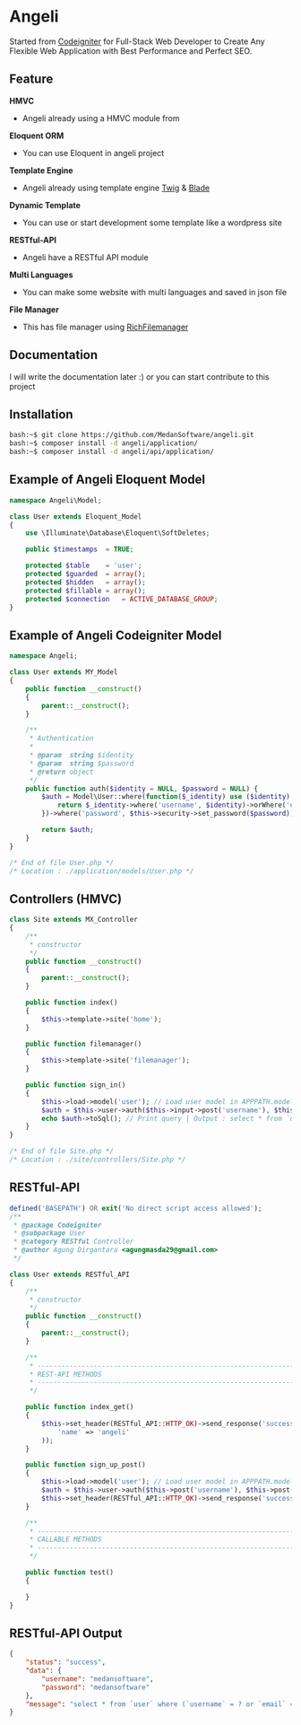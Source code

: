 # Angeli

Started from [Codeigniter](https://codeigniter.com) for Full-Stack Web Developer to Create Any Flexible Web Application with Best Performance and Perfect SEO.

## Feature

**HMVC** 
- Angeli already using a HMVC module from 

**Eloquent ORM**
- You can use Eloquent in angeli project

**Template Engine**
- Angeli already using template engine [Twig](https://twig.symfony.com) & [Blade](https://laravel.com/docs/7.x/blade)

**Dynamic Template**
- You can use or start development some template like a wordpress site

**RESTful-API**
- Angeli have a RESTful API module

**Multi Languages**
- You can make some website with multi languages and saved in json file

**File Manager**
- This has file manager using [RichFilemanager](https://github.com/psolom/RichFilemanager)

## Documentation

I will write the documentation later :) or you can start contribute to this project

## Installation
```bash
bash:~$ git clone https://github.com/MedanSoftware/angeli.git
bash:~$ composer install -d angeli/application/
bash:~$ composer install -d angeli/api/application/
```

## Example of Angeli Eloquent Model

```php
namespace Angeli\Model;

class User extends Eloquent_Model
{
	use \Illuminate\Database\Eloquent\SoftDeletes;

	public $timestamps	= TRUE;

	protected $table	= 'user';
	protected $guarded	= array();
	protected $hidden	= array();
	protected $fillable	= array();
	protected $connection	= ACTIVE_DATABASE_GROUP;
}

```

## Example of Angeli Codeigniter Model

```php
namespace Angeli;

class User extends MY_Model
{
	public function __construct()
	{
		parent::__construct();
	}

	/**
	 * Authentication
	 * 
	 * @param  string $identity
	 * @param  string $password
	 * @return object
	 */
	public function auth($identity = NULL, $password = NULL) {
		$auth = Model\User::where(function($_identity) use ($identity) { 
			return $_identity->where('username', $identity)->orWhere('email', $identity);
		})->where('password', $this->security->set_password($password));

		return $auth;
	}
}

/* End of file User.php */
/* Location : ./application/models/User.php */
```

## Controllers (HMVC)

```php
class Site extends MX_Controller
{
	/**
	 * constructor
	 */
	public function __construct()
	{
		parent::__construct();
	}

	public function index()
	{
		$this->template->site('home');
	}

	public function filemanager()
	{
		$this->template->site('filemanager');
	}

	public function sign_in()
	{
		$this->load->model('user'); // Load user model in APPPATH.models/
		$auth = $this->user->auth($this->input->post('username'), $this->input->post('password')); // Call model method
		echo $auth->toSql(); // Print query | Output : select * from `user` where (`username` = ? or `email` = ?) and `password` = ? and `user`.`deleted_at` is null
	}
}

/* End of file Site.php */
/* Location : ./site/controllers/Site.php */
```

## RESTful-API

```php
defined('BASEPATH') OR exit('No direct script access allowed');
/**
 * @package Codeigniter
 * @subpackage User
 * @category RESTful Controller
 * @author Agung Dirgantara <agungmasda29@gmail.com>
 */

class User extends RESTful_API
{
	/**
	 * constructor
	 */
	public function __construct()
	{
		parent::__construct();
	}

	/**
	 * ----------------------------------------------------------------------------------------------------
	 * REST-API METHODS
	 * ----------------------------------------------------------------------------------------------------
	 */

	public function index_get()
	{
		$this->set_header(RESTful_API::HTTP_OK)->send_response('success', array(
			'name' => 'angeli'
		));
	}

	public function sign_up_post()
	{
		$this->load->model('user'); // Load user model in APPPATH.models/
		$auth = $this->user->auth($this->post('username'), $this->post('password')); // Call model method
		$this->set_header(RESTful_API::HTTP_OK)->send_response('success', $this->post(), $auth->toSql());
	}

	/**
	 * ----------------------------------------------------------------------------------------------------
	 * CALLABLE METHODS
	 * ----------------------------------------------------------------------------------------------------
	 */

	public function test()
	{

	}
}
```

## RESTful-API Output

```json
{
    "status": "success",
    "data": {
        "username": "medansoftware",
        "password": "medansoftware"
    },
    "message": "select * from `user` where (`username` = ? or `email` = ?) and `password` = ? and `user`.`deleted_at` is null"
}
```